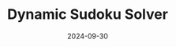 ---
draft: false
title: "Dynamic Sudoku Solver"
description: "A dynamic sudoku solver made in Rust."
date: 2024-09-30
url: /articles/pseudokude
tags: ["Rust", "Code Optimization", "Mathematics", "Algorithmic Design", "Problem Solving", "Data Structures", "Documentation", "Recursion"]
external: false
language: "Rust"
---